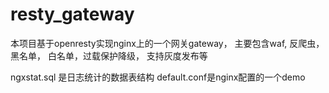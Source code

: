 # resty_gateway
本项目基于openresty实现nginx上的一个网关gateway， 主要包含waf, 反爬虫，黑名单， 白名单，过载保护降级， 支持灰度发布等


ngxstat.sql 是日志统计的数据表结构
default.conf是nginx配置的一个demo
